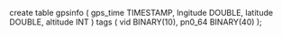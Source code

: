 create table gpsinfo (
    gps_time TIMESTAMP,
    lngitude DOUBLE,
    latitude DOUBLE,
    altitude INT
)
tags
(
    vid BINARY(10),
    pn0_64 BINARY(40)
);
